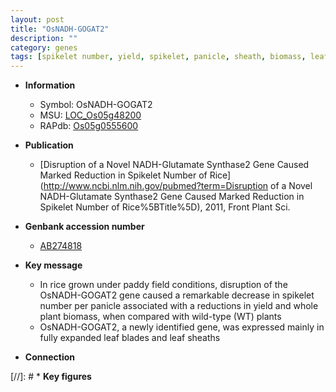 ```yaml
---
layout: post
title: "OsNADH-GOGAT2"
description: ""
category: genes
tags: [spikelet number, yield, spikelet, panicle, sheath, biomass, leaf]
---
```


* **Information**  
    + Symbol: OsNADH-GOGAT2  
    + MSU: [LOC_Os05g48200](http://rice.plantbiology.msu.edu/cgi-bin/ORF_infopage.cgi?orf=LOC_Os05g48200)  
    + RAPdb: [Os05g0555600](http://rapdb.dna.affrc.go.jp/viewer/gbrowse_details/irgsp1?name=Os05g0555600)  

* **Publication**  
    + [Disruption of a Novel NADH-Glutamate Synthase2 Gene Caused Marked Reduction in Spikelet Number of Rice](http://www.ncbi.nlm.nih.gov/pubmed?term=Disruption of a Novel NADH-Glutamate Synthase2 Gene Caused Marked Reduction in Spikelet Number of Rice%5BTitle%5D), 2011, Front Plant Sci.

* **Genbank accession number**  
    + [AB274818](http://www.ncbi.nlm.nih.gov/nuccore/AB274818)

* **Key message**  
    + In rice grown under paddy field conditions, disruption of the OsNADH-GOGAT2 gene caused a remarkable decrease in spikelet number per panicle associated with a reductions in yield and whole plant biomass, when compared with wild-type (WT) plants
    + OsNADH-GOGAT2, a newly identified gene, was expressed mainly in fully expanded leaf blades and leaf sheaths

* **Connection**  

[//]: # * **Key figures**  


